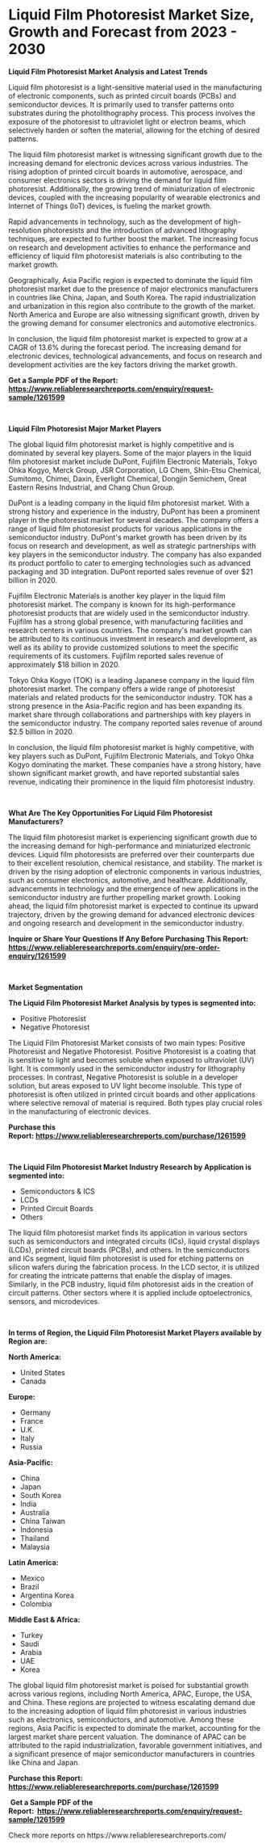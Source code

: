 <p><h1>Liquid Film Photoresist Market Size, Growth and Forecast from 2023 - 2030</h1></p><p><strong>Liquid Film Photoresist Market Analysis and Latest Trends</strong></p>
<p><p>Liquid film photoresist is a light-sensitive material used in the manufacturing of electronic components, such as printed circuit boards (PCBs) and semiconductor devices. It is primarily used to transfer patterns onto substrates during the photolithography process. This process involves the exposure of the photoresist to ultraviolet light or electron beams, which selectively harden or soften the material, allowing for the etching of desired patterns.</p><p>The liquid film photoresist market is witnessing significant growth due to the increasing demand for electronic devices across various industries. The rising adoption of printed circuit boards in automotive, aerospace, and consumer electronics sectors is driving the demand for liquid film photoresist. Additionally, the growing trend of miniaturization of electronic devices, coupled with the increasing popularity of wearable electronics and Internet of Things (IoT) devices, is fueling the market growth.</p><p>Rapid advancements in technology, such as the development of high-resolution photoresists and the introduction of advanced lithography techniques, are expected to further boost the market. The increasing focus on research and development activities to enhance the performance and efficiency of liquid film photoresist materials is also contributing to the market growth.</p><p>Geographically, Asia Pacific region is expected to dominate the liquid film photoresist market due to the presence of major electronics manufacturers in countries like China, Japan, and South Korea. The rapid industrialization and urbanization in this region also contribute to the growth of the market. North America and Europe are also witnessing significant growth, driven by the growing demand for consumer electronics and automotive electronics.</p><p>In conclusion, the liquid film photoresist market is expected to grow at a CAGR of 13.6% during the forecast period. The increasing demand for electronic devices, technological advancements, and focus on research and development activities are the key factors driving the market growth.</p></p>
<p><strong>Get a Sample PDF of the Report:&nbsp; <a href="https://www.reliableresearchreports.com/enquiry/request-sample/1261599">https://www.reliableresearchreports.com/enquiry/request-sample/1261599</a></strong></p>
<p>&nbsp;</p>
<p><strong>Liquid Film Photoresist Major Market Players</strong></p>
<p><p>The global liquid film photoresist market is highly competitive and is dominated by several key players. Some of the major players in the liquid film photoresist market include DuPont, Fujifilm Electronic Materials, Tokyo Ohka Kogyo, Merck Group, JSR Corporation, LG Chem, Shin-Etsu Chemical, Sumitomo, Chimei, Daxin, Everlight Chemical, Dongjin Semichem, Great Eastern Resins Industrial, and Chang Chun Group.</p><p>DuPont is a leading company in the liquid film photoresist market. With a strong history and experience in the industry, DuPont has been a prominent player in the photoresist market for several decades. The company offers a range of liquid film photoresist products for various applications in the semiconductor industry. DuPont's market growth has been driven by its focus on research and development, as well as strategic partnerships with key players in the semiconductor industry. The company has also expanded its product portfolio to cater to emerging technologies such as advanced packaging and 3D integration. DuPont reported sales revenue of over $21 billion in 2020.</p><p>Fujifilm Electronic Materials is another key player in the liquid film photoresist market. The company is known for its high-performance photoresist products that are widely used in the semiconductor industry. Fujifilm has a strong global presence, with manufacturing facilities and research centers in various countries. The company's market growth can be attributed to its continuous investment in research and development, as well as its ability to provide customized solutions to meet the specific requirements of its customers. Fujifilm reported sales revenue of approximately $18 billion in 2020.</p><p>Tokyo Ohka Kogyo (TOK) is a leading Japanese company in the liquid film photoresist market. The company offers a wide range of photoresist materials and related products for the semiconductor industry. TOK has a strong presence in the Asia-Pacific region and has been expanding its market share through collaborations and partnerships with key players in the semiconductor industry. The company reported sales revenue of around $2.5 billion in 2020.</p><p>In conclusion, the liquid film photoresist market is highly competitive, with key players such as DuPont, Fujifilm Electronic Materials, and Tokyo Ohka Kogyo dominating the market. These companies have a strong history, have shown significant market growth, and have reported substantial sales revenue, indicating their prominence in the liquid film photoresist industry.</p></p>
<p>&nbsp;</p>
<p><strong>What Are The Key Opportunities For Liquid Film Photoresist Manufacturers?</strong></p>
<p><p>The liquid film photoresist market is experiencing significant growth due to the increasing demand for high-performance and miniaturized electronic devices. Liquid film photoresists are preferred over their counterparts due to their excellent resolution, chemical resistance, and stability. The market is driven by the rising adoption of electronic components in various industries, such as consumer electronics, automotive, and healthcare. Additionally, advancements in technology and the emergence of new applications in the semiconductor industry are further propelling market growth. Looking ahead, the liquid film photoresist market is expected to continue its upward trajectory, driven by the growing demand for advanced electronic devices and ongoing research and development in the semiconductor industry.</p></p>
<p><strong>Inquire or Share Your Questions If Any Before Purchasing This Report: <a href="https://www.reliableresearchreports.com/enquiry/pre-order-enquiry/1261599">https://www.reliableresearchreports.com/enquiry/pre-order-enquiry/1261599</a></strong></p>
<p>&nbsp;</p>
<p><strong>Market Segmentation</strong></p>
<p><strong>The Liquid Film Photoresist Market Analysis by types is segmented into:</strong></p>
<p><ul><li>Positive Photoresist</li><li>Negative Photoresist</li></ul></p>
<p><p>The Liquid Film Photoresist Market consists of two main types: Positive Photoresist and Negative Photoresist. Positive Photoresist is a coating that is sensitive to light and becomes soluble when exposed to ultraviolet (UV) light. It is commonly used in the semiconductor industry for lithography processes. In contrast, Negative Photoresist is soluble in a developer solution, but areas exposed to UV light become insoluble. This type of photoresist is often utilized in printed circuit boards and other applications where selective removal of material is required. Both types play crucial roles in the manufacturing of electronic devices.</p></p>
<p><strong>Purchase this Report:&nbsp;<a href="https://www.reliableresearchreports.com/purchase/1261599">https://www.reliableresearchreports.com/purchase/1261599</a></strong></p>
<p>&nbsp;</p>
<p><strong>The Liquid Film Photoresist Market Industry Research by Application is segmented into:</strong></p>
<p><ul><li>Semiconductors & ICS</li><li>LCDs</li><li>Printed Circuit Boards</li><li>Others</li></ul></p>
<p><p>The liquid film photoresist market finds its application in various sectors such as semiconductors and integrated circuits (ICs), liquid crystal displays (LCDs), printed circuit boards (PCBs), and others. In the semiconductors and ICs segment, liquid film photoresist is used for etching patterns on silicon wafers during the fabrication process. In the LCD sector, it is utilized for creating the intricate patterns that enable the display of images. Similarly, in the PCB industry, liquid film photoresist aids in the creation of circuit patterns. Other sectors where it is applied include optoelectronics, sensors, and microdevices.</p></p>
<p>&nbsp;</p>
<p><strong>In terms of Region, the Liquid Film Photoresist Market Players available by Region are:</strong></p>
<p>
    <p> <strong> North America: </strong>
        <ul>
            <li>United States</li>
            <li>Canada</li>
        </ul>
        </p> 
    <p> <strong> Europe: </strong>
        <ul>
            <li>Germany</li>
            <li>France</li>
            <li>U.K.</li>
            <li>Italy</li>
            <li>Russia</li>
        </ul>
        </p> 
    <p> <strong> Asia-Pacific: </strong>
        <ul>
            <li>China</li>
            <li>Japan</li>
            <li>South Korea</li>
            <li>India</li>
            <li>Australia</li>
            <li>China Taiwan</li>
            <li>Indonesia</li>
            <li>Thailand</li>
            <li>Malaysia</li>
        </ul>
        </p> 
    <p> <strong> Latin America: </strong>
        <ul>
            <li>Mexico</li>
            <li>Brazil</li>
            <li>Argentina Korea</li>
            <li>Colombia</li>
        </ul>
        </p> 
    <p> <strong> Middle East & Africa: </strong>
        <ul>
            <li>Turkey</li>
            <li>Saudi</li>
            <li>Arabia</li>
            <li>UAE</li>
            <li>Korea</li>
        </ul>
    </p>
    </p>
<p><p>The global liquid film photoresist market is poised for substantial growth across various regions, including North America, APAC, Europe, the USA, and China. These regions are projected to witness escalating demand due to the increasing adoption of liquid film photoresist in various industries such as electronics, semiconductors, and automotive. Among these regions, Asia Pacific is expected to dominate the market, accounting for the largest market share percent valuation. The dominance of APAC can be attributed to the rapid industrialization, favorable government initiatives, and a significant presence of major semiconductor manufacturers in countries like China and Japan.</p></p>
<p><strong>Purchase this Report: <a href="https://www.reliableresearchreports.com/purchase/1261599">https://www.reliableresearchreports.com/purchase/1261599</a></strong></p>
<p>&nbsp;<strong>Get a Sample PDF of the Report:&nbsp;&nbsp;<a href="https://www.reliableresearchreports.com/enquiry/request-sample/1261599">https://www.reliableresearchreports.com/enquiry/request-sample/1261599</a></strong></p>
<p><strong></strong></p>
<p>Check more reports on https://www.reliableresearchreports.com/</p>
